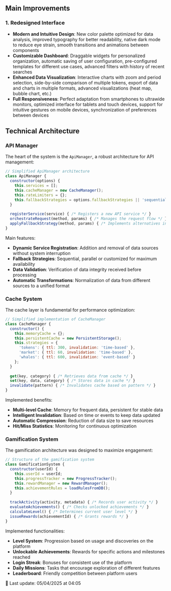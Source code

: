 ## Main Improvements

### 1. Redesigned Interface

- **Modern and Intuitive Design**: New color palette optimized for data analysis, improved typography for better readability, native dark mode to reduce eye strain, smooth transitions and animations between components
- **Customizable Dashboard**: Draggable widgets for personalized organization, automatic saving of user configuration, pre-configured templates for different use cases, advanced filters with history of recent searches
- **Enhanced Data Visualization**: Interactive charts with zoom and period selection, side-by-side comparison of multiple tokens, export of data and charts in multiple formats, advanced visualizations (heat map, bubble chart, etc.)
- **Full Responsiveness**: Perfect adaptation from smartphones to ultrawide monitors, optimized interface for tablets and touch devices, support for intuitive gestures on mobile devices, synchronization of preferences between devices

## Technical Architecture

### API Manager

The heart of the system is the `ApiManager`, a robust architecture for API management:

```javascript
// Simplified ApiManager architecture
class ApiManager {
  constructor(options) {
    this.services = [];
    this.cacheManager = new CacheManager();
    this.rateLimiters = {};
    this.fallbackStrategies = options.fallbackStrategies || 'sequential';
  }
  
  registerService(service) { /* Registers a new API service */ }
  orchestrateRequest(method, params) { /* Manages the request flow */ }
  applyFallbackStrategy(method, params) { /* Implements alternatives in case of failure */ }
}
```

Main features:

- **Dynamic Service Registration**: Addition and removal of data sources without system interruption
- **Fallback Strategies**: Sequential, parallel or customized for maximum availability
- **Data Validation**: Verification of data integrity received before processing
- **Automatic Transformations**: Normalization of data from different sources to a unified format

### Cache System

The cache layer is fundamental for performance optimization:

```javascript
// Simplified implementation of CacheManager
class CacheManager {
  constructor() {
    this.memoryCache = {};
    this.persistentCache = new PersistentStorage();
    this.strategies = {
      'tokens': { ttl: 300, invalidation: 'time-based' },
      'market': { ttl: 60, invalidation: 'time-based' },
      'whales': { ttl: 600, invalidation: 'event-based' }
    };
  }
  
  get(key, category) { /* Retrieves data from cache */ }
  set(key, data, category) { /* Stores data in cache */ }
  invalidate(pattern) { /* Invalidates cache based on pattern */ }
}
```

Implemented benefits:

- **Multi-level Cache**: Memory for frequent data, persistent for stable data
- **Intelligent Invalidation**: Based on time or events to keep data updated
- **Automatic Compression**: Reduction of data size to save resources
- **Hit/Miss Statistics**: Monitoring for continuous optimization

### Gamification System

The gamification architecture was designed to maximize engagement:

```javascript
// Structure of the gamification system
class GamificationSystem {
  constructor(userId) {
    this.userId = userId;
    this.progressTracker = new ProgressTracker();
    this.rewardManager = new RewardManager();
    this.achievementRules = loadRulesFromDB();
  }
  
  trackActivity(activity, metadata) { /* Records user activity */ }
  evaluateAchievements() { /* Checks unlocked achievements */ }
  calculateLevel() { /* Determines current user level */ }
  issueRewards(achievementId) { /* Grants rewards */ }
}
```

Implemented functionalities:

- **Level System**: Progression based on usage and discoveries on the platform
- **Unlockable Achievements**: Rewards for specific actions and milestones reached
- **Login Streak**: Bonuses for consistent use of the platform
- **Daily Missions**: Tasks that encourage exploration of different features
- **Leaderboard**: Friendly competition between platform users

📅 Last update: 05/04/2025 at 04:05 